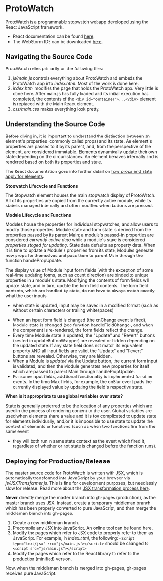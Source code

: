 ProtoWatch
==========

ProtoWatch is a programmable stopwatch webapp developed using the React JavaScript framework.

- React documentation can be found [here](http://facebook.github.io/react/docs/getting-started.html).
- The WebStorm IDE can be downloaded [here](https://www.jetbrains.com/webstorm/).

Navigating the Source Code
--------------------------

ProtoWatch relies primarily on the following files:

 1. *js/main.js* controls everything about ProtoWatch and embeds the ProtoWatch app into *index.html*. Most of the work is done here.
 2. *index.html* modifies the page that holds the ProtoWatch app. Very little is done here.
 After main.js has fully loaded and its initial execution has completed, the contents of the `<div id="container">...</div>` element is replaced with the Main React element.
 3. *css/main.css* makes everything look pretty.

Understanding the Source Code
--------------------------

Before diving in, it is important to understand the distinction between an element's properties (commonly called props) and its state.
An element's properties are passed to it by its parent, and, from the perspective of the element, are considered immutable. Elements dynamically update their own state depending on the circumstances.
An element behaves internally and is rendered based on both its properties and state.

The React documentation goes into further detail on [how props and state apply for elements](https://facebook.github.io/react/docs/interactivity-and-dynamic-uis.html).

**Stopwatch Lifecycle and Functions**

The Stopwatch element houses the main stopwatch display of ProtoWatch. All of its properties are copied from the currently active module,
while its state is managed internally and often modified when buttons are pressed.

**Module Lifecycle and Functions**

Modules house the properties for individual stopwatches, and allow users to modify those properties. Module state and form state is derived from the properties passed by its parent Main;
a module's passed-in properties are considered *currently active data* while a module's state is considered *properties staged for updating*. State data defaults as property data.
When it is time to update a Module's properties from its state, Modules generate new props for themselves and pass them to parent Main through the function handlePropUpdate.

The display value of Module input form fields (with the exception of some real-time updating forms, such as count direction) are binded to unique properties in a module's state.
Modifying the contents of form fields will update state, and in turn, update the form field contents. The form field contents, which are handled by state, do not have to always match exactly what the user inputs
- when state is updated, input may be saved in a modified format (such as without certain characters or trailing whitespaces).

* When an input form field is changed (the onChange event is fired), Module state is changed (see function handleFieldChange), and when the component is re-rendered, the form fields reflect the change.
* Every time Module state is updated, the "Update" and "Revert" buttons (nested in updateButtonWrapper) are revealed or hidden depending on the updated state. If any state field does not match its equivalent property
AND all input fields are valid, the "Update" and "Revert" buttons are revealed. Otherwise, they are hidden.
* When a Module is *updated* via the Update button, the current form input is validated, and then the Module generates new properties for itself which are passed to parent Main through handlePropUpdate.
* For some input fields, additional functionality is implemented for other events. In the timerMax fields, for example, the onBlur event pads the currently displayed value by updating the field's respective state.

**When is it appropriate to use global variables over state?**

State is generally preferred to be the location of any properties which are used in the process of rendering content to the user.
Global variables are used when elements share a value and it is too complicated to update state for elements individually,
and/or it is impossible to use state to update the context of elements or functions (such as when two functions fire from the same event
 - they will both run in same state context as the event which fired it, regardless of whether or not state is changed before the function runs).

Deploying for Production/Release
--------------------------

The master source code for ProtoWatch is written with [JSX](http://facebook.github.io/react/docs/jsx-in-depth.html), which is automatically transformed into JavaScript by your browser via *js/JSXTransformer.js*. This is fine for development purposes, but needlessly slow for release. Read more about the [JSX transformation process here](http://facebook.github.io/react/docs/tooling-integration.html#jsx).

**Never** directly merge the master branch into gh-pages (production), as the master branch uses JSX. Instead, create a temporary middleman branch which has been properly converted to pure JavaScript, and then merge the middleman branch into gh-pages.

 1. Create a new middleman branch.
 2. [Precompile](http://facebook.github.io/react/docs/tooling-integration.html#jsx) any JSX into JavaScript. An [online tool can be found here](http://facebook.github.io/react/jsx-compiler.html).
 3. Modify the pages which refer to JSX code to properly refer to them as JavaScript. For example, in *index.html*, the following:
    `<script type="text/jsx" src="js/main.js"></script>`
    should be changed to
    `<script src="js/main.js"></script>`
 4. Modify the pages which refer to the React library to refer to the production (minified) version.

Now, when the middleman branch is merged into gh-pages, gh-pages receives pure JavaScript.


